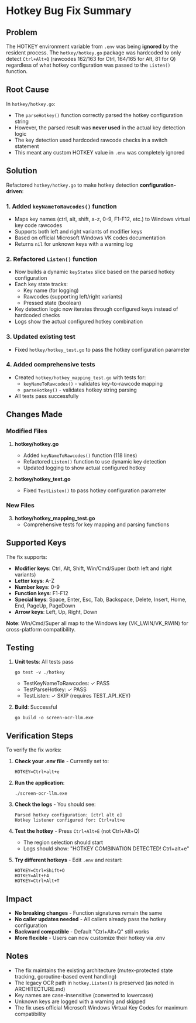 # Hotkey Bug Fix Summary

## Problem
The HOTKEY environment variable from `.env` was being **ignored** by the resident process. The `hotkey/hotkey.go` package was hardcoded to only detect `Ctrl+Alt+Q` (rawcodes 162/163 for Ctrl, 164/165 for Alt, 81 for Q) regardless of what hotkey configuration was passed to the `Listen()` function.

## Root Cause
In `hotkey/hotkey.go`:
- The `parseHotkey()` function correctly parsed the hotkey configuration string
- However, the parsed result was **never used** in the actual key detection logic
- The key detection used hardcoded rawcode checks in a switch statement
- This meant any custom HOTKEY value in `.env` was completely ignored

## Solution
Refactored `hotkey/hotkey.go` to make hotkey detection **configuration-driven**:

### 1. Added `keyNameToRawcodes()` function
- Maps key names (ctrl, alt, shift, a-z, 0-9, F1-F12, etc.) to Windows virtual key code rawcodes
- Supports both left and right variants of modifier keys
- Based on official Microsoft Windows VK codes documentation
- Returns `nil` for unknown keys with a warning log

### 2. Refactored `Listen()` function
- Now builds a dynamic `keyStates` slice based on the parsed hotkey configuration
- Each key state tracks:
  - Key name (for logging)
  - Rawcodes (supporting left/right variants)
  - Pressed state (boolean)
- Key detection logic now iterates through configured keys instead of hardcoded checks
- Logs show the actual configured hotkey combination

### 3. Updated existing test
- Fixed `hotkey/hotkey_test.go` to pass the hotkey configuration parameter

### 4. Added comprehensive tests
- Created `hotkey/hotkey_mapping_test.go` with tests for:
  - `keyNameToRawcodes()` - validates key-to-rawcode mapping
  - `parseHotkey()` - validates hotkey string parsing
- All tests pass successfully

## Changes Made

### Modified Files
1. **hotkey/hotkey.go**
   - Added `keyNameToRawcodes()` function (118 lines)
   - Refactored `Listen()` function to use dynamic key detection
   - Updated logging to show actual configured hotkey

2. **hotkey/hotkey_test.go**
   - Fixed `TestListen()` to pass hotkey configuration parameter

### New Files
3. **hotkey/hotkey_mapping_test.go**
   - Comprehensive tests for key mapping and parsing functions

## Supported Keys
The fix supports:
- **Modifier keys**: Ctrl, Alt, Shift, Win/Cmd/Super (both left and right variants)
- **Letter keys**: A-Z
- **Number keys**: 0-9
- **Function keys**: F1-F12
- **Special keys**: Space, Enter, Esc, Tab, Backspace, Delete, Insert, Home, End, PageUp, PageDown
- **Arrow keys**: Left, Up, Right, Down

**Note**: Win/Cmd/Super all map to the Windows key (VK_LWIN/VK_RWIN) for cross-platform compatibility.

## Testing
1. **Unit tests**: All tests pass
   ```
   go test -v ./hotkey
   ```
   - TestKeyNameToRawcodes: ✓ PASS
   - TestParseHotkey: ✓ PASS
   - TestListen: ✓ SKIP (requires TEST_API_KEY)

2. **Build**: Successful
   ```
   go build -o screen-ocr-llm.exe
   ```

## Verification Steps
To verify the fix works:

1. **Check your .env file** - Currently set to:
   ```
   HOTKEY=Ctrl+alt+e
   ```

2. **Run the application**:
   ```
   ./screen-ocr-llm.exe
   ```

3. **Check the logs** - You should see:
   ```
   Parsed hotkey configuration: [ctrl alt e]
   Hotkey listener configured for: Ctrl+alt+e
   ```

4. **Test the hotkey** - Press `Ctrl+Alt+E` (not Ctrl+Alt+Q)
   - The region selection should start
   - Logs should show: "HOTKEY COMBINATION DETECTED! Ctrl+alt+e"

5. **Try different hotkeys** - Edit `.env` and restart:
   ```
   HOTKEY=Ctrl+Shift+O
   HOTKEY=Alt+F4
   HOTKEY=Ctrl+Alt+T
   ```

## Impact
- **No breaking changes** - Function signatures remain the same
- **No caller updates needed** - All callers already pass the hotkey configuration
- **Backward compatible** - Default "Ctrl+Alt+Q" still works
- **More flexible** - Users can now customize their hotkey via .env

## Notes
- The fix maintains the existing architecture (mutex-protected state tracking, goroutine-based event handling)
- The legacy OCR path in `hotkey.Listen()` is preserved (as noted in ARCHITECTURE.md)
- Key names are case-insensitive (converted to lowercase)
- Unknown keys are logged with a warning and skipped
- The fix uses official Microsoft Windows Virtual Key Codes for maximum compatibility

